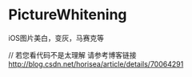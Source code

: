 # PictureWhitening
iOS图片美白，变灰，马赛克等

// 若您看代码不是太理解  请参考博客链接
http://blog.csdn.net/horisea/article/details/70064291

